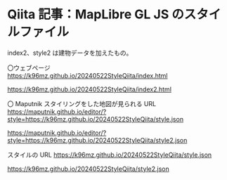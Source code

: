 # Qiita 記事：MapLibre GL JS のスタイルファイル

index2、style2 は建物データを加えたもの。

〇ウェブページ  
https://k96mz.github.io/20240522StyleQiita/index.html

https://k96mz.github.io/20240522StyleQiita/index2.html

〇 Maputnik
スタイリングをした地図が見られる URL  
https://maputnik.github.io/editor/?style=https://k96mz.github.io/20240522StyleQiita/style.json

https://maputnik.github.io/editor/?style=https://k96mz.github.io/20240522StyleQiita/style2.json

スタイルの URL
https://k96mz.github.io/20240522StyleQiita/style.json

https://k96mz.github.io/20240522StyleQiita/style2.json

